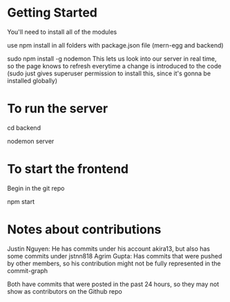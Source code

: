 # Getting Started
You'll need to install all of the modules

use npm install in all folders with package.json file (mern-egg and backend)

sudo npm install -g nodemon This lets us look into our server in real time, so the page knows to refresh everytime a change is introduced to the code (sudo just gives superuser permission to install this, since it's gonna be installed globally)

# To run the server
cd backend

nodemon server

# To start the frontend
Begin in the git repo

npm start

# Notes about contributions
Justin Nguyen: He has commits under his account akira13, but also has some commits under jstnn818
Agrim Gupta: Has commits that were pushed by other members, so his contribution might not be fully represented in the commit-graph

Both have commits that were posted in the past 24 hours, so they may not show as contributors on the Github repo
